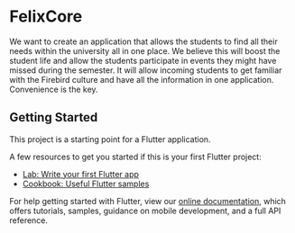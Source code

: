 # FelixCore

We want to create an application that allows the students to find all their needs within the university all in one place. We believe this will boost the student life and allow the students participate in events they might have missed during the semester. It will allow incoming students to get familiar with the Firebird culture and have all the information in one application. Convenience is the key.

## Getting Started

This project is a starting point for a Flutter application.

A few resources to get you started if this is your first Flutter project:

- [Lab: Write your first Flutter app](https://flutter.dev/docs/get-started/codelab)
- [Cookbook: Useful Flutter samples](https://flutter.dev/docs/cookbook)

For help getting started with Flutter, view our
[online documentation](https://flutter.dev/docs), which offers tutorials,
samples, guidance on mobile development, and a full API reference.
